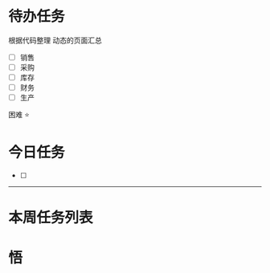 # 待办任务
根据代码整理 动态的页面汇总
- [ ] 销售
- [ ] 采购
- [ ] 库存
- [ ] 财务
- [ ] 生产

困难
⭐

# 今日任务
- [ ] 




------
# 本周任务列表



# 悟